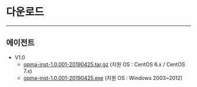 # 다운로드

---

## 에이전트

- V1.0
  - [opma-inst-1.0.001-20190425.tar.gz](opma-inst-1.0.001-20190425.tar.gz) (지원 OS : CentOS 6.x / CentOS 7.x)
  - [opma-inst-1.0.001-20190425.exe](opma-inst-1.0.001-20190425.exe) (지원 OS : Windows 2003~2012)
